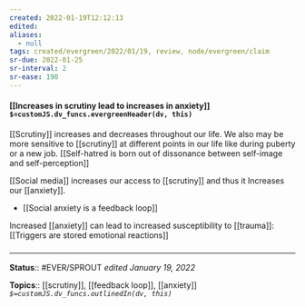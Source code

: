 ```yaml
---
created: 2022-01-19T12:12:13 
edited: 
aliases:
  - null
tags: created/evergreen/2022/01/19, review, node/evergreen/claim
sr-due: 2022-01-25
sr-interval: 2
sr-ease: 190
---
```


#### [[Increases in scrutiny lead to increases in anxiety]] `$=customJS.dv_funcs.evergreenHeader(dv, this)`

[[Scrutiny]] increases and decreases throughout our life. We also may be more sensitive to [[scrutiny]] at different points in our life like during puberty or a new job.
[[Self-hatred is born out of dissonance between self-image and self-perception]]

[[Social media]] increases our access to [[scrutiny]] and thus it Increases our [[anxiety]].

- [[Social anxiety is a feedback loop]]

 Increased [[anxiety]] can lead to increased susceptibility to [[trauma]]:
 [[Triggers are stored emotional reactions]]

### <hr class="footnote"/>

**Status**:: #EVER/SPROUT
*edited January 19, 2022*

**Topics**:: [[scrutiny]], [[feedback loop]], [[anxiety]]
*`$=customJS.dv_funcs.outlinedIn(dv, this)`*


